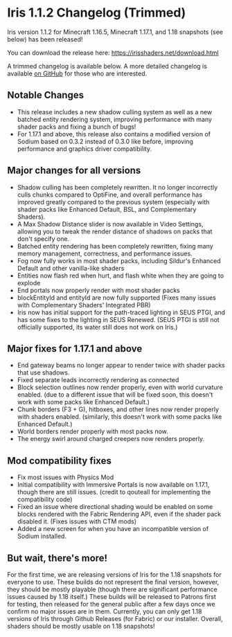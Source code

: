 # Iris 1.1.2 Changelog (Trimmed)

Iris version 1.1.2 for Minecraft 1.16.5, Minecraft 1.17.1, and 1.18 snapshots (see below) has been released!

You can download the release here: https://irisshaders.net/download.html

A trimmed changelog is available below. A more detailed changelog is available [on GitHub](https://github.com/IrisShaders/Iris/blob/trunk/docs/changelogs/1.1.2/full.md) for those who are interested.

## Notable Changes

- This release includes a new shadow culling system as well as a new batched entity rendering system, improving performance with many shader packs and fixing a bunch of bugs!
- For 1.17.1 and above, this release also contains a modified version of Sodium based on 0.3.2 instead of 0.3.0 like before, improving performance and graphics driver compatibility.

## Major changes for all versions

- Shadow culling has been completely rewritten. It no longer incorrectly culls chunks compared to OptiFine, and overall performance has improved greatly compared to the previous system (especially with shader packs like Enhanced Default, BSL, and Complementary Shaders).
- A Max Shadow Distance slider is now available in Video Settings, allowing you to tweak the render distance of shadows on packs that don't specify one.
- Batched entity rendering has been completely rewritten, fixing many memory management, correctness, and performance issues.
- Fog now fully works in most shader packs, including Sildur's Enhanced Default and other vanilla-like shaders
- Entities now flash red when hurt, and flash white when they are going to explode
- End portals now properly render with most shader packs
- blockEntityId and entityId are now fully supported (Fixes many issues with Complementary Shaders' Integrated PBR)
- Iris now has initial support for the path-traced lighting in SEUS PTGI, and has some fixes to the lighting in SEUS Renewed. (SEUS PTGI is still not officially supported, its water still does not work on Iris.)

## Major fixes for 1.17.1 and above

- End gateway beams no longer appear to render twice with shader packs that use shadows.
- Fixed separate leads incorrectly rendering as connected
- Block selection outlines now render properly, even with world curvature enabled. (due to a different issue that will be fixed soon, this doesn't work with some packs like Enhanced Default.)
- Chunk borders (F3 + G), hitboxes, and other lines now render properly with shaders enabled. (similarly, this doesn't work with some packs like Enhanced Default.)
- World borders render properly with most packs now.
- The energy swirl around charged creepers now renders properly.

## Mod compatibility fixes

- Fix most issues with Physics Mod
- Initial compatibility with Immersive Portals is now available on 1.17.1, though there are still issues. (credit to qouteall for implementing the compatibility code)
- Fixed an issue where directional shading would be enabled on some blocks rendered with the Fabric Rendering API, even if the shader pack disabled it. (Fixes issues with CTM mods)
- Added a new screen for when you have an incompatible version of Sodium installed.

## But wait, there's more!

For the first time, we are releasing versions of Iris for the 1.18 snapshots for everyone to use. These builds do not represent the final version, however, they should be mostly playable (though there are significant performance issues caused by 1.18 itself.) These builds will be released to Patrons first for testing, then released for the general public after a few days once we confirm no major issues are in them. Currently, you can only get 1.18 versions of Iris through Github Releases (for Fabric) or our installer. Overall, shaders should be mostly usable on 1.18 snapshots!
